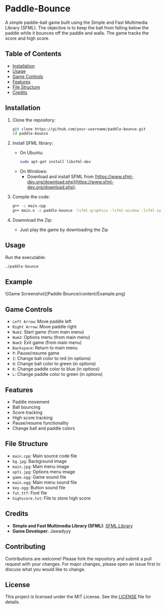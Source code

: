 # Paddle-Bounce 

A simple paddle-ball game built using the Simple and Fast Multimedia Library (SFML). The objective is to keep the ball from falling below the paddle while it bounces off the paddle and walls. The game tracks the score and high score.

## Table of Contents

- [Installation](#installation)
- [Usage](#usage)
- [Game Controls](#game-controls)
- [Features](#features)
- [File Structure](#file-structure)
- [Credits](#credits)

## Installation

1. Clone the repository:
    ```sh
    git clone https://github.com/your-username/paddle-bounce.git
    cd paddle-bounce
    ```
2. Install SFML library:
    - On Ubuntu:
        ```sh
        sudo apt-get install libsfml-dev
        ```
    - On Windows:
        - Download and install SFML from [https://www.sfml-dev.org/download.php](https://www.sfml-dev.org/download.php).

3. Compile the code:
    ```sh
    g++ -c main.cpp
    g++ main.o -o paddle-bounce -lsfml-graphics -lsfml-window -lsfml-system -lsfml-audio
    ```
  
4. Downnload the Zip:
    - Just play the game by downloading the Zip

## Usage

Run the executable:
```sh
./paddle-bounce
```

## Example
![Game Screenshot](Paddle Bounce/content/Example.png)

## Game Controls

- `Left Arrow`: Move paddle left
- `Right Arrow`: Move paddle right
- `Num1`: Start game (from main menu)
- `Num2`: Options menu (from main menu)
- `Num3`: Exit game (from main menu)
- `Backspace`: Return to main menu
- `P`: Pause/resume game
- `I`: Change ball color to red (in options)
- `O`: Change ball color to green (in options)
- `K`: Change paddle color to blue (in options)
- `L`: Change paddle color to green (in options)

## Features

- Paddle movement
- Ball bouncing
- Score tracking
- High score tracking
- Pause/resume functionality
- Change ball and paddle colors

## File Structure

- `main.cpp`: Main source code file
- `bg.jpg`: Background image
- `main.jpg`: Main menu image
- `opti.jpg`: Options menu image
- `game.ogg`: Game sound file
- `main.ogg`: Main menu sound file
- `key.ogg`: Button sound file
- `fut.ttf`: Font file
- `highscore.txt`: File to store high score

## Credits

- **Simple and Fast Multimedia Library (SFML)**: [SFML Library](https://www.sfml-dev.org/)
- **Game Developer**: Jawadyyy


## Contributing

Contributions are welcome! Please fork the repository and submit a pull request with your changes. For major changes, please open an issue first to discuss what you would like to change.

## License

This project is licensed under the MIT License. See the [LICENSE](LICENSE) file for details.

